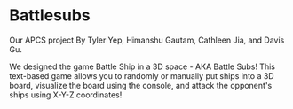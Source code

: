 # Battlesubs
Our APCS project
By Tyler Yep, Himanshu Gautam, Cathleen Jia, and Davis Gu.

We designed the game Battle Ship in a 3D space - AKA Battle Subs!
This text-based game allows you to randomly or manually put ships into a 3D board, visualize the board using the console, and attack the opponent's ships using X-Y-Z coordinates!
